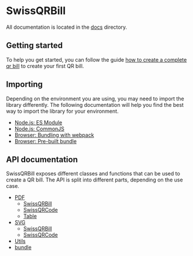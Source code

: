 # SwissQRBill

All documentation is located in the [docs](./) directory.

## Getting started

To help you get started, you can follow the guide [how to create a complete qr bill](./quick-start.md) to create your first QR bill.

## Importing

Depending on the environment you are using, you may need to import the library differently. The following documentation will help you find the best way to import the library for your environment.

- [Node.js: ES Module](./importing.md#nodejs-es-module-import)
- [Node.js: CommonJS](./importing.md#nodejs-commonjs-import)
- [Browser: Bundling with webpack](./importing.md#browser-bundling-with-webpack)
- [Browser: Pre-built bundle](./importing.md#browser-pre-built-bundle)

## API documentation

SwissQRBill exposes different classes and functions that can be used to create a QR bill. The API is split into different parts, depending on the use case.

- [PDF](./pdf/index.md)
  - [SwissQRBill](./pdf/index.md#swissqrbill)
  - [SwissQRCode](./pdf/index.md#swissqrcode)
  - [Table](./pdf/index.md#table)
- [SVG](./svg/index.md)
  - [SwissQRBill](./svg/index.md#swissqrbill)
  - [SwissQRCode](./svg/index.md#swissqrcode)
- [Utils](./utils/utils.md)
- [bundle](./bundle/index.md)
